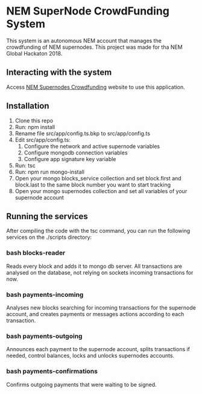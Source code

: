 # NEM SuperNode CrowdFunding System

This system is an autonomous NEM account that manages the crowdfunding of NEM supernodes.
This project was made for tha NEM Global Hackaton 2018.

## Interacting with the system

Access [NEM Supernodes Crowdfunding](http://nemsupernodes.com) website to use this application.

## Installation

1. Clone this repo
2. Run: npm install
3. Rename file src/app/config.ts.bkp to src/app/config.ts
4. Edit src/app/config.ts:
    1. Configure the network and active supernode variables
    2. Configure mongodb connection variables
    3. Configure app signature key variable
5. Run: tsc
6. Run: npm run mongo-install
7. Open your mongo blocks_service collection and set block.first and block.last to the same block number you want to start tracking
8. Open your mongo supernodes collection and set all variables of your supernode account

## Running the services

After compiling the code with the tsc command, you can run the following services on the ./scripts directory:

### bash blocks-reader
Reads every block and adds it to mongo db server. All transactions are analysed on the database, not relying on sockets incoming transactions for now.

### bash payments-incoming
Analyses new blocks searching for incoming transactions for the supernode account, and creates payments or messages actions according to each transaction.

### bash payments-outgoing
Announces each payment to the supernode account, splits transactions if needed, control balances, locks and unlocks supernodes accounts.

### bash payments-confirmations
Confirms outgoing payments that were waiting to be signed.